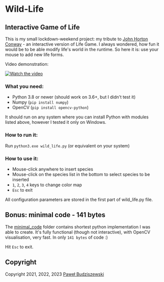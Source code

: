 # Wild-Life
## Interactive Game of Life
This is my small lockdown-weekend project: my tribute to [John Horton Conway](https://en.wikipedia.org/wiki/John_Horton_Conway) - an interactive version of Life Game.
I always wondered, how fun it would be to be able modify life's world in the runtime. So here it is: use your mouse to add new life forms.

Video demonstration:

[![Watch the video](https://img.youtube.com/vi/WSkPuXGfMSo/hqdefault.jpg)](https://youtu.be/WSkPuXGfMSo)

### What you need:

-	Python 3.8 or newer (should work on 3.6+, but I didn't test it)
-	Numpy (`pip install numpy`)
-	OpenCV (`pip install opencv-python`)

It should run on any system where you can install Python with modules listed above, however I tested it only on Windows.

### How to run it:
Run `python3.exe wild_life.py` (or equivalent on your system)

### How to use it:

-	Mouse-click anywhere to insert species
-	Mouse-click on the species list in the bottom to select species to be inserted
-	`1`, `2`, `3`, `4` keys to change color map
-	`Esc` to exit

All configuration parameters are stored in the first part of wild_life.py file.

## Bonus: minimal code - 141 bytes

The [minimal_code](minimal_code) folder contains shortest python implementation I was able to create. It's fully functional (though not interactive), with OpenCV visualisation, very fast. In only `141 bytes` of code :)

Hit `Esc` to exit.

## Copyright
Copyright 2021, 2022, 2023 [Paweł Budziszewski](https://github.com/pawelbudziszewski)
